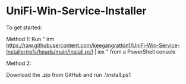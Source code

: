 # UniFi-Win-Service-Installer

To get started:

Method 1:
Run " irm https://raw.githubusercontent.com/keegangratton1/UniFi-Win-Service-Installer/refs/heads/main/install.ps1 | iex " from a PowerShell  console

Method 2:

Download the .zip from GitHub and run .\install.ps1
